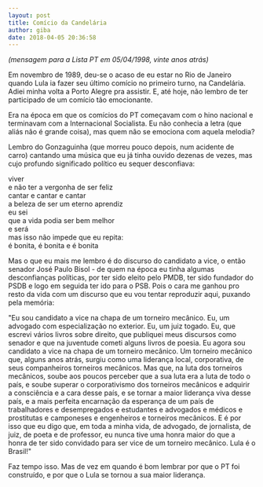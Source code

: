 ```yaml
---
layout: post
title: Comício da Candelária
author: giba
date: 2018-04-05 20:36:58
---
```

*(mensagem para a Lista PT em 05/04/1998, vinte anos atrás)*

Em novembro de 1989, deu-se o acaso de eu estar no Rio de Janeiro quando Lula ia fazer seu último comício no primeiro turno, na Candelária. Adiei minha volta a Porto Alegre pra assistir. E, até hoje, não lembro de ter participado de um comício tão emocionante.

Era na época em que os comícios do PT começavam com o hino nacional e terminavam com a Internacional Socialista. Eu não conhecia a letra (que aliás não é grande coisa), mas quem não se emociona com aquela melodia?

Lembro do Gonzaguinha (que morreu pouco depois, num acidente de carro) cantando uma música que eu já tinha ouvido dezenas de vezes, mas cujo profundo significado político eu sequer desconfiava:

viver\
e não ter a vergonha de ser feliz\
cantar e cantar e cantar\
a beleza de ser um eterno aprendiz\
eu sei\
que a vida podia ser bem melhor\
e será\
mas isso não impede que eu repita:\
é bonita, é bonita e é bonita

Mas o que eu mais me lembro é do discurso do candidato a vice, o então senador José Paulo Bisol - de quem na época eu tinha algumas desconfianças políticas, por ter sido eleito pelo PMDB, ter sido fundador do PSDB e logo em seguida ter ido para o PSB. Pois o cara me ganhou pro resto da vida com um discurso que eu vou tentar reproduzir aqui, puxando pela memória:

"Eu sou candidato a vice na chapa de um torneiro mecânico. Eu, um advogado com especialização no exterior. Eu, um juiz togado. Eu, que escrevi vários livros sobre direito, que publiquei meus discursos como senador e que na juventude cometi alguns livros de poesia. Eu agora sou candidato a vice na chapa de um torneiro mecânico. Um torneiro mecânico que, alguns anos atrás, surgiu como uma liderança local, corporativa, de seus companheiros torneiros mecânicos. Mas que, na luta dos torneiros mecânicos, soube aos poucos perceber que a sua luta era a luta de todo o país, e soube superar o corporativismo dos torneiros mecânicos e adquirir a consciência e a cara desse país, e se tornar a maior liderança viva desse país, e a mais perfeita encarnação da esperança de um país de trabalhadores e desempregados e estudantes e advogados e médicos e prostitutas e camponeses e engenheiros e torneiros mecânicos. E é por isso que eu digo que, em toda a minha vida, de advogado, de jornalista, de juiz, de poeta e de professor, eu nunca tive uma honra maior do que a honra de ter sido convidado para ser vice de um torneiro mecânico. Lula é o Brasil!"

Faz tempo isso. Mas de vez em quando é bom lembrar por que o PT foi construído, e por que o Lula se tornou a sua maior liderança.